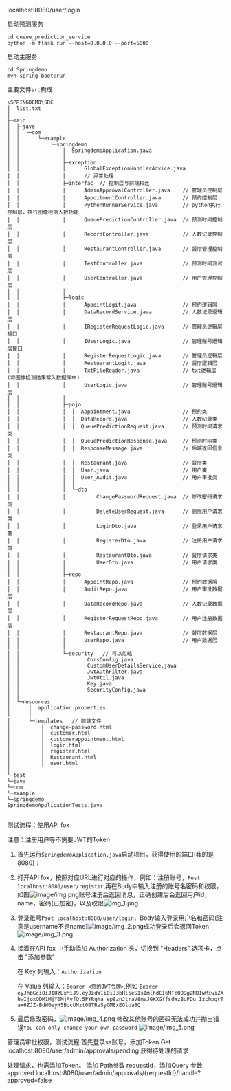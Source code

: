 localhost:8080/user/login

启动预测服务
```
cd queue_prediction_service
python -m flask run --host=0.0.0.0 --port=5000
```

启动主服务
```
cd Springdemo
mvn spring-boot:run
```


主要文件`src`构成
```angular2html
\SPRINGDEMO\SRC
│  list.txt
│
├─main
│  ├─java
│  │  └─com
│  │      └─example
│  │          └─springdemo
│  │              │  SpringdemoApplication.java
│  │              │
│  │              ├─exception
│  │              │      GlobalExceptionHandlerAdvice.java
│  │              │      // 异常处理
│  │              ├─interfac  // 控制层与前端相连
│  │              │      AdminApprovalController.java    // 管理员控制层
│  │              │      AppoitmentController.java       // 预约控制层
│  │              │      PythonRunnerService.java        // python执行控制层，执行图像检测人数功能
│  │              │      QueuePredictionController.java  // 预测时间控制层
│  │              │      RecordController.java           // 人数记录控制层
│  │              │      RestaurantController.java       // 餐厅管理控制层
│  │              │      TestController.java             // 预测时间测试层
│  │              │      UserController.java             // 用户管理控制层
│  │              │
│  │              ├─logic
│  │              │      AppointLogit.java               // 预约逻辑层
│  │              │      DataRecordService.java          // 人数记录逻辑层
│  │              │      IRegisterRequestLogic.java      // 管理员逻辑层接口
│  │              │      IUserLogic.java                 // 管理账号逻辑层接口
│  │              │      RegisterRequestLogic.java       // 管理员逻辑层
│  │              │      RestuarantLogit.java            // 餐厅逻辑层
│  │              │      TxtFileReader.java              // txt逻辑层(将图像检测结果写入数据库中)
│  │              │      UserLogic.java                  // 管理账号逻辑层
│  │              │
│  │              ├─pojo
│  │              │  │  Appointment.java                 // 预约类
│  │              │  │  DataRecord.java                  // 人数纪录类
│  │              │  │  QueuePredictionRequest.java      // 预测时间请求类
│  │              │  │  QueuePredictionResponse.java     // 预测时间类
│  │              │  │  ResponseMessage.java             // 后端返回信息类
│  │              │  │  Restaurant.java                  // 餐厅类
│  │              │  │  User.java                        // 用户类
│  │              │  │  User_Audit.java                  // 用户审批类
│  │              │  │
│  │              │  └─dto
│  │              │          ChangePasswordRequest.java  // 修改密码请求类
│  │              │          DeleteUserRequest.java      // 删除用户请求类
│  │              │          LoginDto.java               // 登录用户请求类
│  │              │          RegisterDto.java            // 注册用户请求类
│  │              │          RestaurantDto.java          // 餐厅请求类
│  │              │          UserDto.java                // 用户请求类
│  │              │
│  │              ├─repo
│  │              │      AppointRepo.java                // 预约数据层
│  │              │      AuditRepo.java                  // 用户审批数据层
│  │              │      DataRecordRepo.java             // 人数记录数据层
│  │              │      RegisterRequestRepo.java        // 用户注册数据层
│  │              │      RestaurantRepo.java             // 餐厅数据层
│  │              │      UserRepo.java                   // 用户数据层
│  │              │
│  │              └─security   // 可以忽略
│  │                      CorsConfig.java
│  │                      CustomUserDetailsService.java
│  │                      JwtAuthFilter.java
│  │                      JwtUtil.java
│  │                      Key.java
│  │                      SecurityConfig.java
│  │
│  └─resources
│      │  application.properties
│      │
│      └─templates   // 前端文件
│          │  change-password.html
│          │  customer.html
│          │  customerappointment.html
│          │  login.html
│          │  register.html
│          │  Restaurant.html
│          │  user.html
│
└─test
└─java
└─com
└─example
└─springdemo
SpringdemoApplicationTests.java


```

测试流程：使用API fox

注意：注册用户等不需要JWT的Token

1. 首先运行`SpringdemoApplication.java`启动项目，获得使用的端口(我的是8080)；
2. 打开API fox，按照对应URL进行对应的操作，例如：注册账号，`Post localhost:8080/user/register`,再在Body中输入注册的账号名密码和权限，如图![image/img.png](image/img.png)账号注册后返回消息，正确创建后会返回用户id，name，密码(已加密)，以及权限![img_1.png](image/img_1.png)
3. 登录账号`Psot localhost:8080/user/login`，Body输入登录用户名和密码(注意是username不是name)![image/img_2.png](image/img_2.png)成功登录后会返回Token ![image/img_3.png](image/img_3.png)
4. 接着在API fox 中手动添加 Authorization 头，切换到 "Headers" 选项卡，点击 "添加参数"

    在 Key 列输入：`Authorization`

    在 Value 列输入：`Bearer <您的JWT令牌>`,例如 `Bearer eyJhbGciOiJIUzUxMiJ9.eyJzdWIiOiJ3bHl5eSIsImlhdCI6MTc0ODg2NDIwMiwiZXhwIjoxODM1MjY0MjAyfQ.5PYRqNa_ep8znJtraV8mVJGKXGffsdWzBuPDu_IzchpgrTax6ZJZ-BdW0eyH5BocUNzt0BTRaSyGM8xEGloa8Q` 
5. 最后修改密码，![image/img_4.png](image/img_4.png) 修改其他账号的密码无法成功并抛出错误`You can only change your own password` ![image/img_5.png](image/img_5.png)

管理员审批权限，测试流程
首先登录sa账号，添加Token
Get localhost:8080/user/admin/approvals/pending  获得待处理的请求

处理请求，也需添加Token。  添加 Path参数 requestId，添加Query 参数 approved
localhost:8080/user/admin/approvals/{requestId}/handle?approved=false



